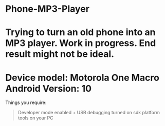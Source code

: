 # Phone-MP3-Player
Trying to turn an old phone into an MP3 player. Work in progress. End result might not be ideal.
====================
Device model:       Motorola One Macro
Android Version:    10
====================
Things you require:
> Developer mode enabled
    + USB debugging turned on
> sdk platform tools on your PC

